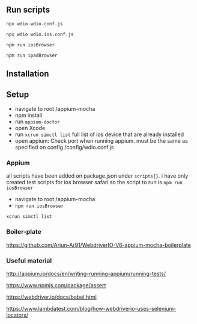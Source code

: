 ## Run scripts
`npx wdio wdio.conf.js`

`npx wdio wdio.ios.conf.js`

`npm run iosBrowser`

`npm run ipadBrowser`


## Installation

## Setup
- navigate to root /appium-mocha
- npm install
- run `appium-doctor`
- open Xcode
- run `xcrun simctl list` full list of ios device that are already installed
- open appium: Check port when running appium. must be the same as specified on config /config/wdio.conf.js

### Appium
all scripts have been added on package.json under `scripts{}`. i have only created test scripts for ios browser safari so the script to run is `npm run iosBrowser`

- navigate to root /appium-mocha
- `npm run iosBrowser` 

`xcrun simctl list`


### Boiler-plate
https://github.com/Arjun-Ar91/WebdriverIO-V6-appium-mocha-boilerplate

### Useful material
http://appium.io/docs/en/writing-running-appium/running-tests/

https://www.npmjs.com/package/assert

https://webdriver.io/docs/babel.html

https://www.lambdatest.com/blog/how-webdriverio-uses-selenium-locators/